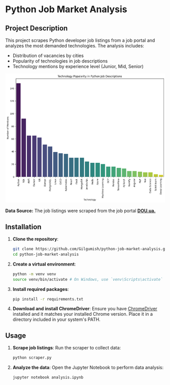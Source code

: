 # Python Job Market Analysis

## Project Description

This project scrapes Python developer job listings from a job portal and analyzes the most demanded technologies. The analysis includes:

- Distribution of vacancies by cities
- Popularity of technologies in job descriptions
- Technology mentions by experience level (Junior, Mid, Senior)

![Python Job Market Analysis](Python-market-analise.png)


**Data Source:** The job listings were scraped from the job portal **[DOU.ua.](https://jobs.dou.ua/vacancies/?category=Python)**

## Installation

1. **Clone the repository**:
    ```bash
    git clone https://github.com/Gilgumish/python-job-market-analysis.git
    cd python-job-market-analysis
    ```

2. **Create a virtual environment**:
    ```bash
    python -m venv venv
    source venv/bin/activate # On Windows, use `venv\Scripts\activate`
    ```

3. **Install required packages**:
    ```bash
    pip install -r requirements.txt
    ```

4. **Download and install ChromeDriver**:
    Ensure you have [ChromeDriver](https://sites.google.com/a/chromium.org/chromedriver/downloads) installed and it matches your installed Chrome version. Place it in a directory included in your system's PATH.

## Usage

1. **Scrape job listings**:
    Run the scraper to collect data:
    ```bash
    python scraper.py
    ```

2. **Analyze the data**:
    Open the Jupyter Notebook to perform data analysis:
    ```bash
    jupyter notebook analysis.ipynb
    ```

